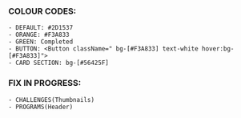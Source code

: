 

### COLOUR CODES:

    - DEFAULT: #2D1537
    - ORANGE: #F3A833
    - GREEN: Completed
    - BUTTON: <Button className=" bg-[#F3A833] text-white hover:bg-[#F3A833]">
    - CARD SECTION: bg-[#56425F]

### FIX IN PROGRESS:

    - CHALLENGES(Thumbnails)
    - PROGRAMS(Header)
